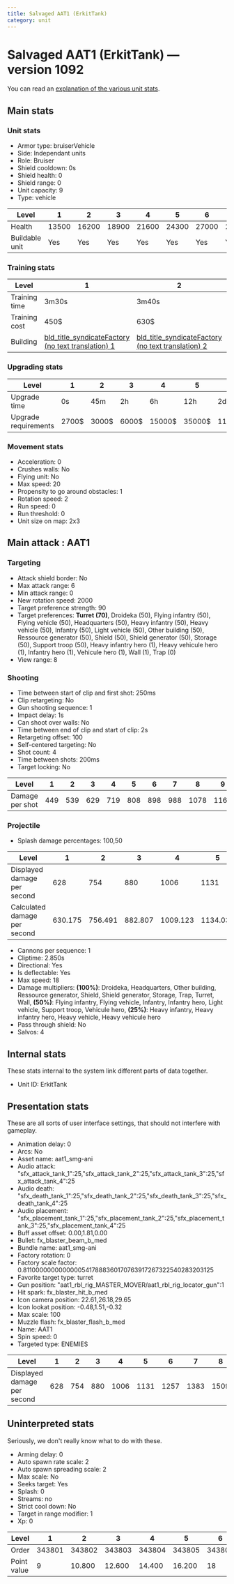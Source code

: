```yaml
---
title: Salvaged AAT1 (ErkitTank)
category: unit
---
```


# Salvaged AAT1 (ErkitTank) — version 1092

You can read an [explanation  of the various unit stats](unitexplained.md).

## Main stats

### Unit stats

  * Armor type: bruiserVehicle
  * Side: Independant units
  * Role: Bruiser
  * Shield cooldown: 0s
  * Shield health: 0
  * Shield range: 0
  * Unit capacity: 9
  * Type: vehicle

|Level         |1    |2    |3    |4    |5    |6    |7    |8    |9    |10   |
|--------------|-----|-----|-----|-----|-----|-----|-----|-----|-----|-----|
|Health        |13500|16200|18900|21600|24300|27000|29700|32400|35100|40500|
|Buildable unit|Yes  |Yes  |Yes  |Yes  |Yes  |Yes  |Yes  |Yes  |No   |No   |


### Training stats

|Level        |1                                                                          |2                                                                          |3                                                                          |4                                                                          |5                                                                          |6                                                                          |7                                                                          |8                                                                          |9                                                                          |10                                                                          |
|-------------|---------------------------------------------------------------------------|---------------------------------------------------------------------------|---------------------------------------------------------------------------|---------------------------------------------------------------------------|---------------------------------------------------------------------------|---------------------------------------------------------------------------|---------------------------------------------------------------------------|---------------------------------------------------------------------------|---------------------------------------------------------------------------|----------------------------------------------------------------------------|
|Training time|3m30s                                                                      |3m40s                                                                      |3m50s                                                                      |4m                                                                         |4m10s                                                                      |4m20s                                                                      |4m30s                                                                      |4m40s                                                                      |4m50s                                                                      |5m                                                                          |
|Training cost|450$                                                                       |630$                                                                       |810$                                                                       |990$                                                                       |1170$                                                                      |1350$                                                                      |1530$                                                                      |1710$                                                                      |1890$                                                                      |2070$                                                                       |
|Building     |[bld_title_syndicateFactory (no text translation) 1](syndicateFactory.html)|[bld_title_syndicateFactory (no text translation) 2](syndicateFactory.html)|[bld_title_syndicateFactory (no text translation) 3](syndicateFactory.html)|[bld_title_syndicateFactory (no text translation) 4](syndicateFactory.html)|[bld_title_syndicateFactory (no text translation) 5](syndicateFactory.html)|[bld_title_syndicateFactory (no text translation) 6](syndicateFactory.html)|[bld_title_syndicateFactory (no text translation) 7](syndicateFactory.html)|[bld_title_syndicateFactory (no text translation) 8](syndicateFactory.html)|[bld_title_syndicateFactory (no text translation) 9](syndicateFactory.html)|[bld_title_syndicateFactory (no text translation) 10](syndicateFactory.html)|


### Upgrading stats

|Level               |1    |2    |3    |4     |5     |6      |7      |8      |9       |10      |
|--------------------|-----|-----|-----|------|------|-------|-------|-------|--------|--------|
|Upgrade time        |0s   |45m  |2h   |6h    |12h   |2d     |3d     |5d     |1w      |1w3d    |
|Upgrade requirements|2700$|3000$|6000$|15000$|35000$|115000$|175000$|350000$|1000000$|2000000$|


### Movement stats

  * Acceleration: 0
  * Crushes walls: No
  * Flying unit: No
  * Max speed: 20
  * Propensity to go around obstacles: 1
  * Rotation speed: 2
  * Run speed: 0
  * Run threshold: 0
  * Unit size on map: 2x3

## Main attack : AAT1

### Targeting

  * Attack shield border: No
  * Max attack range: 6
  * Min attack range: 0
  * New rotation speed: 2000
  * Target preference strength: 90
  * Target preferences: **Turret (70)**, Droideka (50), Flying infantry (50), Flying vehicle (50), Headquarters (50), Heavy infantry (50), Heavy vehicle (50), Infantry (50), Light vehicle (50), Other building (50), Ressource generator (50), Shield (50), Shield generator (50), Storage (50), Support troop (50), Heavy infantry hero (1), Heavy vehicule hero (1), Infantry hero (1), Vehicule hero (1), Wall (1), Trap (0)
  * View range: 8

### Shooting

  * Time between start of clip and first shot: 250ms
  * Clip retargeting: No
  * Gun shooting sequence: 1
  * Impact delay: 1s
  * Can shoot over walls: No
  * Time between end of clip and start of clip: 2s
  * Retargeting offset: 100
  * Self-centered targeting: No
  * Shot count: 4
  * Time between shots: 200ms
  * Target locking: No

|Level          |1  |2  |3  |4  |5  |6  |7  |8   |9   |10  |
|---------------|---|---|---|---|---|---|---|----|----|----|
|Damage per shot|449|539|629|719|808|898|988|1078|1168|1347|


### Projectile

  * Splash damage percentages: 100,50

|Level                       |1      |2      |3      |4       |5       |6       |7       |8       |9       |10      |
|----------------------------|-------|-------|-------|--------|--------|--------|--------|--------|--------|--------|
|Displayed damage per second |628    |754    |880    |1006    |1131    |1257    |1383    |1509    |1635    |1885    |
|Calculated damage per second|630.175|756.491|882.807|1009.123|1134.035|1260.351|1386.667|1512.982|1639.298|1890.526|


  * Cannons per sequence: 1
  * Cliptime: 2.850s
  * Directional: Yes
  * Is deflectable: Yes
  * Max speed: 18
  * Damage multipliers: **(100%)**: Droideka, Headquarters, Other building, Ressource generator, Shield, Shield generator, Storage, Trap, Turret, Wall, **(50%)**: Flying infantry, Flying vehicle, Infantry, Infantry hero, Light vehicle, Support troop, Vehicule hero, **(25%)**: Heavy infantry, Heavy infantry hero, Heavy vehicle, Heavy vehicule hero
  * Pass through shield: No
  * Salvos: 4

## Internal stats

These stats internal to the system link different parts of data together.

  * Unit ID: ErkitTank

## Presentation stats

These are all sorts of user interface settings, that should not interfere with gameplay.

  * Animation delay: 0
  * Arcs: No
  * Asset name: aat1_smg-ani
  * Audio attack: "sfx_attack_tank_1":25,"sfx_attack_tank_2":25,"sfx_attack_tank_3":25,"sfx_attack_tank_4":25
  * Audio death: "sfx_death_tank_1":25,"sfx_death_tank_2":25,"sfx_death_tank_3":25,"sfx_death_tank_4":25
  * Audio placement: "sfx_placement_tank_1":25,"sfx_placement_tank_2":25,"sfx_placement_tank_3":25,"sfx_placement_tank_4":25
  * Buff asset offset: 0.00,1.81,0.00
  * Bullet: fx_blaster_beam_b_med
  * Bundle name: aat1_smg-ani
  * Factory rotation: 0
  * Factory scale factor: 0.81100000000000005417888360170763917267322540283203125
  * Favorite target type: turret
  * Gun position: "aat1_rbl_rig_MASTER_MOVER/aat1_rbl_rig_locator_gun":1
  * Hit spark: fx_blaster_hit_b_med
  * Icon camera position: 22.61,26.18,29.65
  * Icon lookat position: -0.48,1.51,-0.32
  * Max scale: 100
  * Muzzle flash: fx_blaster_flash_b_med
  * Name: AAT1
  * Spin speed: 0
  * Targeted type: ENEMIES

|Level                      |1  |2  |3  |4   |5   |6   |7   |8   |9   |10  |
|---------------------------|---|---|---|----|----|----|----|----|----|----|
|Displayed damage per second|628|754|880|1006|1131|1257|1383|1509|1635|1885|


## Uninterpreted stats

Seriously, we don't really know what to do with these.

  * Arming delay: 0
  * Auto spawn rate scale: 2
  * Auto spawn spreading scale: 2
  * Max scale: No
  * Seeks target: Yes
  * Splash: 0
  * Streams: no
  * Strict cool down: No
  * Target in range modifier: 1
  * Xp: 0

|Level      |1     |2     |3     |4     |5     |6     |7     |8     |9     |10    |
|-----------|------|------|------|------|------|------|------|------|------|------|
|Order      |343801|343802|343803|343804|343805|343806|343807|343808|343809|343810|
|Point value|9     |10.800|12.600|14.400|16.200|18    |19.800|21.600|23.400|27    |


